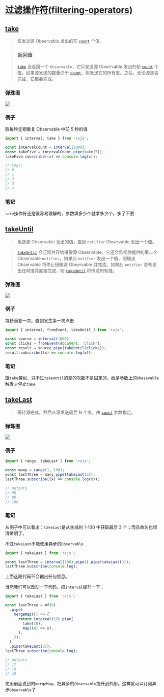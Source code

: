 # [过滤操作符(filtering-operators)](https://rxjs.dev/guide/operators#filtering-operators)

## [take](https://rxjs.dev/api/operators/take)

> 仅发送源 Observable 发出的前 [`count`](https://rxjs.tech/api/index/function/count) 个值。

> ### 返回值
>
> [`take`](https://rxjs.tech/api/index/function/take) 会返回一个 `Observable`，它只发送源 Observable 发出的前 [`count`](https://rxjs.tech/api/index/function/count) 个值。如果源发送的数量少于 [`count`](https://rxjs.tech/api/index/function/count)，则发送它的所有值。之后，无论源是否完成，它都会完成。

### 弹珠图

![](https://rxjs.tech/assets/images/marble-diagrams/take.png)

### 例子

取每秒定期重复 Observable 中前 5 秒的值

```typescript
import { interval, take } from 'rxjs';

const intervalCount = interval(1000);
const takeFive = intervalCount.pipe(take(5));
takeFive.subscribe((x) => console.log(x));

// Logs:
// 0
// 1
// 2
// 3
// 4
```

### 笔记

`take`操作符还是很容易理解的，参数填多少个就拿多少个，多了不要

## [takeUntil](https://rxjs.dev/api/index/function/takeUntil)

> 发送源 Observable 发出的值，直到 `notifier` Observable 发出一个值。

> [`takeUntil`](https://rxjs.tech/api/index/function/takeUntil) 会订阅并开始镜像源 Observable。它还会监视你提供的第二个 Observable `notifier`。如果此 `notifier` 发出一个值，则输出 Observable 将停止镜像源 Observable 并完成。如果此 `notifier` 没有发出任何值并直接完成，则 [`takeUntil`](https://rxjs.tech/api/index/function/takeUntil) 将传递所有值。

### 弹珠图

![](https://rxjs.tech/assets/images/marble-diagrams/takeUntil.png)

### 例子

每秒滴答一次，直到发生第一次点击

```typescript
import { interval, fromEvent, takeUntil } from 'rxjs';

const source = interval(1000);
const clicks = fromEvent(document, 'click');
const result = source.pipe(takeUntil(clicks));
result.subscribe((x) => console.log(x));
```

### 笔记

跟`take`类似，只不过`takeUntil`的拿的次数不是固定的，而是参数上的`Obesevable`触发才停止`take`

## [takeLast](https://rxjs.dev/api/index/function/takeLast)

> 等待源完成，然后从源发送最后 N 个值，由 [`count`](https://rxjs.tech/api/index/function/count) 参数指定。

### 弹珠图

![](https://rxjs.tech/assets/images/marble-diagrams/takeLast.png)

### 例子

```typescript
import { range, takeLast } from 'rxjs';

const many = range(1, 100);
const lastThree = many.pipe(takeLast(3));
lastThree.subscribe((x) => console.log(x));

// outputs
// 98
// 99
// 100
```

### 笔记

从例子中可以看出：`takeLast`是从生成的 1-100 中获取最后 3 个；而且命名也很清晰明了。

不过`takeLast`不能使用异步的`Observable`

```typescript
import { takeLast } from 'rxjs';

const lastThree = interval(100).pipe().pipe(takeLast(3));
lastThree.subscribe(console.log);
```

上面这段代码不会输出任何信息。

当然我们可以改动一下代码，把`interval`提升一下：

```typescript
import { takeLast } from 'rxjs';

const lastThree = of(0)
  .pipe(
    mergeMap(() => {
      return interval(10).pipe(
        take(20),
        map((x) => x),
      );
    }),
  )
  .pipe(takeLast(3));
lastThree.subscribe(console.log);

// outputs
// 17
// 18
// 19
```

使用前面说到的`mergeMap`，把异步的`Observable`提升到外部，这样就可以订阅异步`Observable`了
